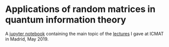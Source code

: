 # Applications of random matrices in quantum information theory

A [jupyter notebook](../blob/master/Applications%20of%20random%20matrices%20in%20quantum%20information%20theory.ipynb) containing the main topic of the [lectures](http://ion.nechita.net/wp-content/uploads/2019/05/applications-of-rm-in-qit.pdf) I gave at ICMAT in Madrid, May 2019.
